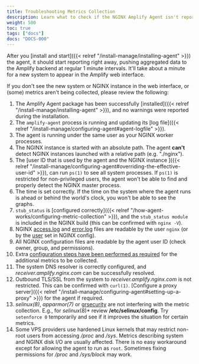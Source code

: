 ```yaml
---
title: Troubleshooting Metrics Collection
description: Learn what to check if the NGINX Amplify Agent isn't reporting metrics.
weight: 500
toc: true
tags: ["docs"]
docs: "DOCS-000"
---
```


After you [install and start]({{< relref "/install-manage/installing-agent" >}}) the agent, it should start reporting right away, pushing aggregated data to the Amplify backend at regular 1 minute intervals. It'll take about a minute for a new system to appear in the Amplify web interface.

If you don't see the new system or NGINX instance in the web interface, or (some) metrics aren't being collected, please review the following:

  1. The Amplify Agent package has been successfully [installed]({{< relref "/install-manage/installing-agent" >}}), and no warnings were reported during the installation.
  2. The `amplify-agent` process is running and updating its [log file]({{< relref "/install-manage/configuring-agent#agent-logfile" >}}).
  3. The agent is running under the same user as your NGINX worker processes.
  4. The NGINX instance is started with an absolute path. The agent **can't** detect NGINX instances launched with a relative path (e.g. "./nginx").
  5. The [user ID that is used by the agent and the NGINX instance ]({{< relref "/install-manage/configuring-agent#overriding-the-effective-user-id" >}}), can run `ps(1)` to see all system processes. If `ps(1)` is restricted for non-privileged users, the agent won't be able to find and properly detect the NGINX master process.
  6. The time is set correctly. If the time on the system where the agent runs is ahead or behind the world's clock, you won't be able to see the graphs.
  7. `stub_status` is [configured correctly]({{< relref "/how-agent-works/configuring-metric-collection" >}}), and the `stub_status module` is included in the NGINX build (this can be confirmed with `nginx -V`).
  8. NGINX [access.log](http://nginx.org/en/docs/http/ngx_http_log_module.html) and [error.log](http://nginx.org/en/docs/ngx_core_module.html#error_log) files are readable by the user `nginx` (or by the [user](http://nginx.org/en/docs/ngx_core_module.html#user) set in NGINX config).
  9. All NGINX configuration files are readable by the agent user ID (check owner, group, and permissions).
  10. Extra [configuration steps have been performed as required](/metrics-metadata/nginx-metrics#additional-nginx-metrics) for the additional metrics to be collected.
  11. The system DNS resolver is correctly configured, and *receiver.amplify.nginx.com* can be successfully resolved.
  12. Outbound TLS/SSL from the system to *receiver.amplify.nginx.com* is not restricted. This can be confirmed with `curl(1)`. [Configure a proxy server]({{< relref "/install-manage/configuring-agent#setting-up-a-proxy" >}}) for the agent if required.
  13. *selinux(8)*, *apparmor(7)* or [grsecurity](https://grsecurity.net) are not interfering with the metric collection. E.g., for _selinux_(8)* review **/etc/selinux/config**. Try `setenforce 0` temporarily and see if it improves the situation for certain metrics.
  14. Some VPS providers use hardened Linux kernels that may restrict non-root users from accessing */proc* and */sys*. Metrics describing system and NGINX disk I/O are usually affected. There is no easy workaround except for allowing the agent to run as `root`. Sometimes fixing permissions for */proc* and */sys/block* may work.
  